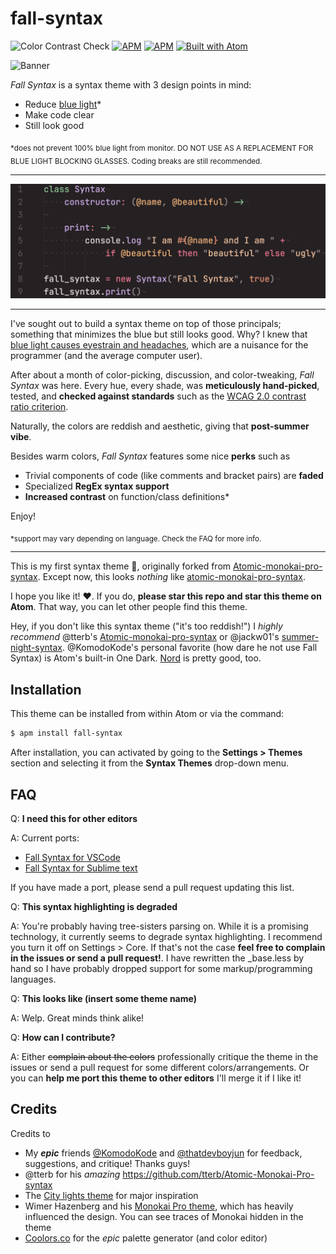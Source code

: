 # fall-syntax
![Color Contrast Check](https://github.com/ThatXliner/fall-syntax/workflows/Color%20Contrast%20Check/badge.svg) [![APM](https://img.shields.io/apm/dm/fall-syntax)](https://atom.io/themes/fall-syntax) [![APM](https://img.shields.io/apm/l/fall-syntax)](https://atom.io/themes/fall-syntax) [![Built with Atom](https://img.shields.io/badge/Built%20with-Atom-brightgreen?logo=atom)](https://atom.io/)

![Banner](https://raw.githubusercontent.com/ThatXliner/fall-syntax/master/banner.png)

*Fall Syntax* is a syntax theme with 3 design points in mind:

 - Reduce [blue light](https://www.verywellhealth.com/blue-light-exposure-3421985)\*
 - Make code clear
 - Still look good

<sub>*does not prevent 100% blue light from monitor. DO NOT USE AS A REPLACEMENT FOR BLUE LIGHT BLOCKING GLASSES. Coding breaks are still recommended.</sub>

---

![A screenshot of the syntax theme](./screenshot.png)

---


I've sought out to build a syntax theme on top of those principals; something that minimizes the blue but still looks good. Why? I knew that [blue light causes eyestrain and headaches](https://www.foreyes.com/blog/10-ways-how-blue-light-can-affect-you), which are a nuisance for the programmer (and the average computer user).

After about a month of color-picking, discussion, and color-tweaking, *Fall Syntax* was here. Every hue, every shade, was **meticulously hand-picked**, tested, and **checked against standards** such as the [WCAG 2.0 contrast ratio criterion](https://www.w3.org/TR/UNDERSTANDING-WCAG20/visual-audio-contrast-contrast.html).

Naturally, the colors are reddish and aesthetic, giving that **post-summer vibe**.

Besides warm colors, *Fall Syntax* features some nice **perks** such as

 - Trivial components of code (like comments and bracket pairs) are **faded**
 - Specialized **RegEx syntax support**
 - **Increased contrast** on function/class definitions\*

Enjoy!

<sub>*support may vary depending on language. Check the FAQ for more info.</sub>

---

This is my first syntax theme 🎉, originally forked from [Atomic-monokai-pro-syntax][1]. Except now, this looks *nothing* like [atomic-monokai-pro-syntax][1].

I hope you like it! ❤️. If you do, **please star this repo and star this theme on Atom**. That way, you can let other people find this theme.

Hey, if you don't like this syntax theme ("it's too reddish!") I *highly recommend* @tterb's [Atomic-monokai-pro-syntax][1] or @jackw01's [summer-night-syntax](https://atom.io/themes/summer-night-syntax). @KomodoKode's personal favorite (how dare he not use Fall Syntax) is Atom's built-in One Dark. [Nord](https://www.nordtheme.com/) is pretty good, too.

## Installation

This theme can be installed from within Atom or via the command:
```sh
$ apm install fall-syntax
```
After installation, you can activated by going to the **Settings > Themes** section and selecting it from the **Syntax Themes** drop-down menu.

## FAQ

Q: **I need this for other editors**

A: Current ports:

 - [Fall Syntax for VSCode](https://github.com/ThatXliner/fall-syntax-vscode)
 - [Fall Syntax for Sublime text](https://github.com/imnotril/fall-syntax-sublime-text)

If you have made a port, please send a pull request updating this list.

Q: **This syntax highlighting is degraded**

A: You're probably having tree-sisters parsing on. While it is a promising technology, it currently seems to degrade syntax highlighting. I recommend you turn it off on Settings > Core. If that's not the case **feel free to complain in the issues or send a pull request!**. I have rewritten the \_base.less by hand so I have probably dropped support for some markup/programming languages.

Q: **This looks like (insert some theme name)**

A: Welp. Great minds think alike!

Q: **How can I contribute?**

A: Either ~~complain about the colors~~ professionally critique the theme in the issues or send a pull request for some different colors/arrangements. Or you can **help me port this theme to other editors** I'll merge it if I like it!

<!-- ## More images

<details>

<summary>Click to expand</summary>

<img src="./screenshot1.png"></img>
<img src="./screenshot2.png"></img>
</details> -->

## Credits

Credits to

 - My ***epic*** friends [@KomodoKode](https://github.com/KomodoKode) and [@thatdevboyjun](https://github.com/thatdevboyjun) for feedback, suggestions, and critique! Thanks guys!
 - @tterb for his *amazing* https://github.com/tterb/Atomic-Monokai-Pro-syntax
 - The [City lights theme][2] for major inspiration
 - Wimer Hazenberg and his [Monokai Pro theme](https://monokai.pro/), which has heavily influenced the design. You can see traces of Monokai hidden in the theme
 - [Coolors.co](https://coolors.co/) for the *epic* palette generator (and color editor)

[1]: https://github.com/tterb/Atomic-Monokai-Pro-syntax
[2]: http://citylights.xyz/
[tool]: https://mswift42.github.io/themecreator/
